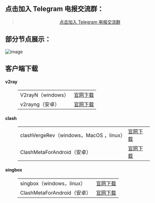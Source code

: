<h2>点击加入 Telegram 电报交流群：</h2>
<blockquote>
<p style="text-align: center;"><a href="https://t.me/skka3134C">点击加入 Telegram 电报交流群</a></p>
</blockquote> 
<h2>部分节点展示：</h2>

![image](https://github.com/user-attachments/assets/a57443de-5ceb-497d-ba85-135f1b8c59a6)



<h2>客户端下载</h2>
<h4>v2ray</h4>
<figure class="wp-block-table alignwide is-style-stripes"><table><tbody><tr><td>V2rayN（windows）</td><td><a href="https://github.com/2dust/v2rayN/releases/latest" target="_blank" rel="noreferrer noopener">官网下载<tr><td>v2rayng（安卓）</td><td><a href="https://github.com/2dust/v2rayNG/releases/latest" target="_blank" rel="noreferrer noopener">官网下载</a></td></tr></tbody></table></figure>
<h4>clash</h4>
<figure class="wp-block-table alignwide is-style-stripes"><table><tbody><tr><td>clashVergeRev（windows，MacOS ，linux）</td><td><a href="https://github.com/clash-verge-rev/clash-verge-rev/releases/latest" target="_blank" rel="noreferrer noopener">官网下载<tr><td>ClashMetaForAndroid（安卓）</td><td><a href="https://github.com/MetaCubeX/ClashMetaForAndroid/releases/latest" target="_blank" rel="noreferrer noopener">官网下载</a></td></tr></tbody></table></figure>
<h4>singbox</h4>
<figure class="wp-block-table alignwide is-style-stripes"><table><tbody><tr><td>singbox（windows，linux）</td><td><a href="https://github.com/GUI-for-Cores/GUI.for.SingBox/releases/latest" target="_blank" rel="noreferrer noopener">官网下载<tr><td>ClashMetaForAndroid（安卓）</td><td><a href="https://github.com/MetaCubeX/ClashMetaForAndroid/releases/latest" target="_blank" rel="noreferrer noopener">官网下载</a></td></tr></tbody></table></figure>
